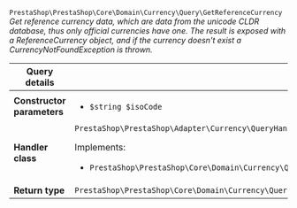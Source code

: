 `PrestaShop\PrestaShop\Core\Domain\Currency\Query\GetReferenceCurrency`
_Get reference currency data, which are data from the unicode CLDR database, thus only official currencies have one. The result is exposed with a ReferenceCurrency object, and if the currency doesn&#039;t exist a CurrencyNotFoundException is thrown._

| Query details              |    |
| -------------------------- | -- |
| **Constructor parameters** | <ul> <li>`$string $isoCode`</li> </ul> |
| **Handler class**          | `PrestaShop\PrestaShop\Adapter\Currency\QueryHandler\GetReferenceCurrencyHandler`  <p> Implements: </p> <ul>  <li>`PrestaShop\PrestaShop\Core\Domain\Currency\QueryHandler\GetReferenceCurrencyHandlerInterface`</li>  |
| **Return type** |  `PrestaShop\PrestaShop\Core\Domain\Currency\QueryResult\ReferenceCurrency`  |
